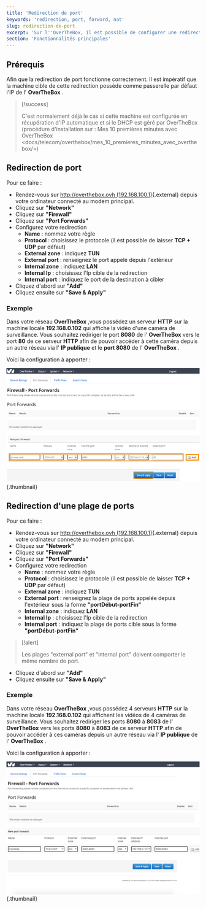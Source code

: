 ```yaml
---
title: 'Redirection de port'
keywords: 'redirection, port, forward, nat'
slug: redirection-de-port
excerpt: 'Sur l''OverTheBox, il est possible de configurer une redirection de port afin de vous permettre d''accéder à une machine de votre réseau local depuis un réseau extérieur.'
section: 'Fonctionnalités principales'
---
```


## Prérequis
Afin que la redirection de port fonctionne correctement. Il est impératif que la machine cible de cette redirection possède comme passerelle par défaut l'IP de l' **OverTheBox** .



> [!success]
>
> C'est normalement déjà le cas si cette machine est configurée en
> récupération d'IP automatique et si le DHCP est géré par  OverTheBox
> (procédure d'installation sur : Mes 10 premières minutes avec OverTheBox <docs/telecom/overthebox/mes_10_premieres_minutes_avec_overthebox/>)
>


## Redirection de port
Pour ce faire :

- Rendez-vous sur [http://overthebox.ovh (192.168.100.1)](http://overthebox.ovh){.external} depuis votre ordinateur connecté au modem principal.
- Cliquez sur **"Network"**
- Cliquez sur **"Firewall"**
- Cliquez sur **"Port Forwards"**
- Configurez votre redirection
    - **Name** : nommez votre règle
    - **Protocol** : choisissez le protocole (il est possible de laisser **TCP + UDP** par défaut)
    - **External zone** : indiquez **TUN**
    - **External port** : renseignez le port appelé depuis l'extérieur
    - **Internal zone** : indiquez **LAN**
    - **Internal Ip** : choisissez l'Ip cible de la redirection
    - **Internal port** : indiquez le port de la destination à cibler
- Cliquez d'abord sur **"Add"**
- Cliquez ensuite sur **"Save & Apply"**


### Exemple
Dans votre réseau  **OverTheBox**  ,vous possédez un serveur  **HTTP**  sur la machine locale  **192.168.0.102**  qui affiche la vidéo d'une caméra de surveillance. Vous souhaitez rediriger le port  **8080**  de l' **OverTheBox** vers le port  **80**  de ce serveur  **HTTP**  afin de pouvoir accéder à cette caméra depuis un autre réseau via l' **IP publique**  et le  **port 8080**  de l' **OverTheBox** .

Voici la configuration à apporter :


![overthebox](images/4376.png){.thumbnail}


## Redirection d'une plage de ports
Pour ce faire :

- Rendez-vous sur [http://overthebox.ovh (192.168.100.1)](http://overthebox.ovh){.external} depuis votre ordinateur connecté au modem principal.
- Cliquez sur **"Network"**
- Cliquez sur **"Firewall"**
- Cliquez sur **"Port Forwards"**
- Configurez votre redirection
    - **Name** : nommez votre règle
    - **Protocol** : choisissez le protocole (il est possible de laisser **TCP + UDP** par défaut)
    - **External zone** : indiquez **TUN**
    - **External port** : renseignez la plage de ports appelée depuis l'extérieur sous la forme **"portDébut-portFin"**
    - **Internal zone** : indiquez **LAN**
    - **Internal Ip** : choisissez l'Ip cible de la redirection
    - **Internal port** : indiquez la plage de ports cible sous la forme **"portDébut-portFin"**



> [!alert]
>
> Les plages "external port" et "internal port" doivent comporter le même nombre de port.
>

- Cliquez d'abord sur **"Add"**
- Cliquez ensuite sur **"Save & Apply"**


### Exemple
Dans votre réseau  **OverTheBox**  ,vous possédez 4 serveurs  **HTTP**  sur la machine locale  **192.168.0.102**  qui affichent les vidéos de 4 caméras de surveillance. Vous souhaitez rediriger les ports **8080** à **8083** de l' **OverTheBox** vers les ports **8080** à **8083** de ce serveur **HTTP** afin de pouvoir accéder à ces caméras depuis un autre réseau via l' **IP publique** de l' **OverTheBox** .

Voici la configuration à apporter :


![overthebox](images/FwdPlage.png){.thumbnail}
